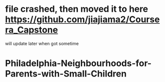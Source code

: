 # file crashed, then moved it to here https://github.com/jiajiama2/Coursera_Capstone
will update later when got sometime

# Philadelphia-Neighbourhoods-for-Parents-with-Small-Children
